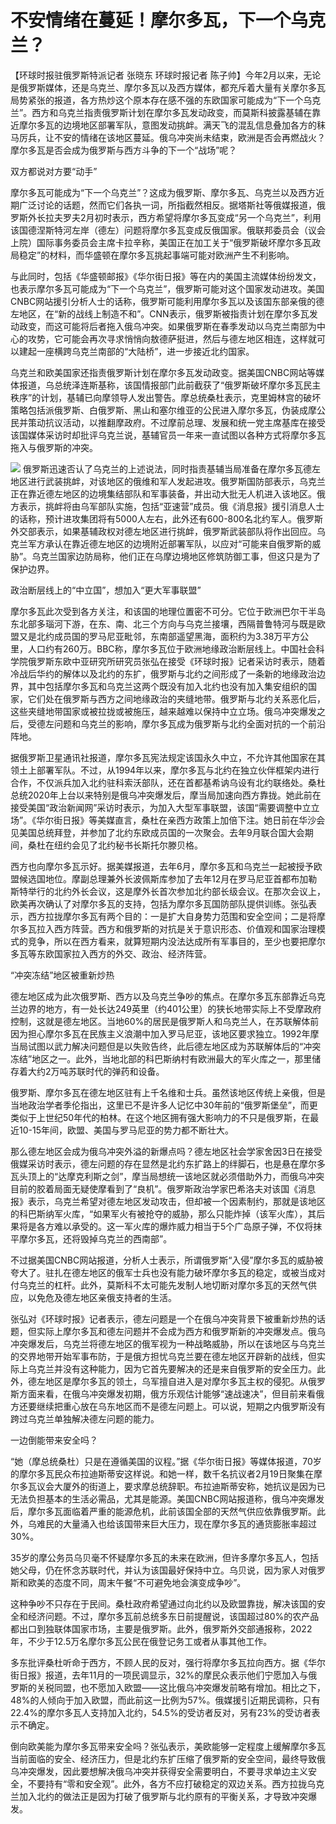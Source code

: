 # 不安情绪在蔓延！摩尔多瓦，下一个乌克兰？

【环球时报驻俄罗斯特派记者 张晓东 环球时报记者
陈子帅】今年2月以来，无论是俄罗斯媒体，还是乌克兰、摩尔多瓦以及西方媒体，都充斥着大量有关摩尔多瓦局势紧张的报道，各方热炒这个原本存在感不强的东欧国家可能成为“下一个乌克兰”。西方和乌克兰指责俄罗斯计划在摩尔多瓦发动政变，而莫斯科披露基辅在靠近摩尔多瓦的边境地区部署军队，意图发动挑衅。满天飞的混乱信息叠加各方的秣马厉兵，让不安的情绪在该地区蔓延。俄乌冲突尚未结束，欧洲是否会再燃战火？摩尔多瓦是否会成为俄罗斯与西方斗争的下一个“战场”呢？

双方都说对方要“动手”

摩尔多瓦可能成为“下一个乌克兰”？这成为俄罗斯、摩尔多瓦、乌克兰以及西方近期广泛讨论的话题，然而它们各执一词，所指截然相反。据塔斯社等俄媒报道，俄罗斯外长拉夫罗夫2月初时表示，西方希望将摩尔多瓦变成“另一个乌克兰”，利用该国德涅斯特河左岸（德左）问题将摩尔多瓦变成反俄国家。俄联邦委员会（议会上院）国际事务委员会主席卡拉辛称，美国正在加工关于“俄罗斯破坏摩尔多瓦政局稳定”的材料，而华盛顿在摩尔多瓦挑起事端可能对欧洲产生不利影响。

与此同时，包括《华盛顿邮报》《华尔街日报》等在内的美国主流媒体纷纷发文，也表示摩尔多瓦可能成为“下一个乌克兰”，俄罗斯可能对这个国家发动进攻。美国CNBC网站援引分析人士的话称，俄罗斯可能利用摩尔多瓦以及该国东部亲俄的德左地区，在“新的战线上制造不和”。CNN表示，俄罗斯被指责计划在摩尔多瓦发动政变，而这可能将后者拖入俄乌冲突。如果俄罗斯在春季发动以乌克兰南部为中心的攻势，它可能会再次寻求悄悄向敖德萨挺进，然后与德左地区相连，这样就可以建起一座横跨乌克兰南部的“大陆桥”，进一步接近北约国家。

乌克兰和欧美国家还指责俄罗斯计划在摩尔多瓦发动政变。据美国CNBC网站等媒体报道，乌总统泽连斯基称，该国情报部门此前截获了“俄罗斯破坏摩尔多瓦民主秩序”的计划，基辅已向摩领导人发出警告。摩总统桑杜表示，克里姆林宫的破坏策略包括派俄罗斯、白俄罗斯、黑山和塞尔维亚的公民进入摩尔多瓦，伪装成摩公民并策动抗议活动，以推翻摩政府。不过摩前总理、发展和统一党主席基库在接受该国媒体采访时却批评乌克兰说，基辅官员一年来一直试图以各种方式将摩尔多瓦拖入与俄罗斯的冲突。

![](https://inews.gtimg.com/om_bt/OJJJw0zTFR_S8F5wkwht9Gwwked5MhcLAcAU-lyAPGb_YAA/1000)
俄罗斯迅速否认了乌克兰的上述说法，同时指责基辅当局准备在摩尔多瓦德左地区进行武装挑衅，对该地区的俄维和军人发起进攻。俄罗斯国防部表示，乌克兰正在靠近德左地区的边境集结部队和军事装备，并出动大批无人机进入该地区。俄方表示，挑衅将由乌军部队实施，包括“亚速营”成员。俄《消息报》援引消息人士的话称，预计进攻集团将有5000人左右，此外还有600-800名北约军人。俄罗斯外交部表示，如果基辅政权对德左地区进行挑衅，俄罗斯武装部队将作出回应。乌克兰军方承认在靠近德左地区的边境附近部署军队，以应对“可能来自俄罗斯的威胁”。乌克兰国家边防局称，他们正在乌摩边境地区修筑防御工事，但这只是为了保护边界。

政治断层线上的“中立国”，想加入“更大军事联盟”

摩尔多瓦此次受到各方关注，和该国的地理位置密不可分。它位于欧洲巴尔干半岛东北部多瑙河下游，在东、南、北三个方向与乌克兰接壤，西隔普鲁特河与既是欧盟又是北约成员国的罗马尼亚毗邻，东南部遥望黑海，面积约为3.38万平方公里，人口约有260万。BBC称，摩尔多瓦位于欧洲地缘政治断层线上。中国社会科学院俄罗斯东欧中亚研究所研究员张弘在接受《环球时报》记者采访时表示，随着冷战后华约的解体以及北约的东扩，俄罗斯与北约之间形成了一条新的地缘政治边界，其中包括摩尔多瓦和乌克兰这两个既没有加入北约也没有加入集安组织的国家，它们处在俄罗斯与西方之间地缘政治的夹缝地带。俄罗斯与北约关系恶化后，这些夹缝地带国家或被拉拢或被施压，越来越难以保持中立立场。俄乌冲突爆发之后，受德左问题和乌克兰的影响，摩尔多瓦成为俄罗斯与北约全面对抗的一个前沿阵地。

据俄罗斯卫星通讯社报道，摩尔多瓦宪法规定该国永久中立，不允许其他国家在其领土上部署军队。不过，从1994年以来，摩尔多瓦与北约在独立伙伴框架内进行合作，不仅派兵加入北约驻科索沃部队，还在首都基希讷乌设有北约联络处。桑杜总统2020年上台以来特别是俄乌冲突爆发后，摩当局加速向西方靠拢。她此前在接受美国“政治新闻网”采访时表示，为加入大型军事联盟，该国“需要调整中立立场”。《华尔街日报》等美媒直言，桑杜在亲西方政策上加倍下注。她日前在华沙会见美国总统拜登，并参加了北约东欧成员国的一次聚会。去年9月联合国大会期间，桑杜在纽约会见了北约秘书长斯托尔滕贝格。

西方也向摩尔多瓦示好。据美媒报道，去年6月，摩尔多瓦和乌克兰一起被授予欧盟候选国地位。摩副总理兼外长波佩斯库参加了去年12月在罗马尼亚首都布加勒斯特举行的北约外长会议，这是摩外长首次参加北约部长级会议。在那次会议上，欧美再次确认了对摩尔多瓦的支持，包括为摩尔多瓦国防部队提供训练。张弘表示，西方拉拢摩尔多瓦有两个目的：一是扩大自身势力范围和安全空间；二是将摩尔多瓦拉入西方阵营。西方和俄罗斯的对抗是关于意识形态、价值观和国家治理模式的竞争，所以在西方看来，就算短期内没法达成所有军事目的，至少也要把摩尔多瓦等东欧国家拉入西方的外交、政治、经济阵营。

“冲突冻结”地区被重新炒热

德左地区成为此次俄罗斯、西方以及乌克兰争吵的焦点。在摩尔多瓦东部靠近乌克兰边界的地方，有一处长达249英里（约401公里）的狭长地带实际上不受摩政府控制，这就是德左地区。当地60%的居民是俄罗斯人和乌克兰人，在苏联解体前因为担心摩尔多瓦在民族主义浪潮中加入罗马尼亚，该地区要求独立。1992年摩当局试图以武力解决问题但是以失败告终，此后德左地区成为苏联解体后的“冲突冻结”地区之一。此外，当地北部的科巴斯纳村有欧洲最大的军火库之一，那里储存着大约2万吨苏联时代的弹药和设备。

俄罗斯、摩尔多瓦在德左地区驻有上千名维和士兵。虽然该地区传统上亲俄，但是当地政治学者季伦指出，这里已不是许多人记忆中30年前的“俄罗斯堡垒”，而更类似于上世纪50年代的柏林。在这个地区拥有强大影响力的不只是俄罗斯，在最近10-15年间，欧盟、美国与罗马尼亚的势力都不断壮大。

那么德左地区会成为俄乌冲突外溢的新爆点吗？德左地区社会学家舍因3日在接受俄媒采访时表示，德左问题的存在显然是北约东扩路上的绊脚石，也是悬在摩尔多瓦头顶上的“达摩克利斯之剑”，摩当局想统一该地区就必须借助外力，而俄乌冲突目前的胶着局面无疑使摩看到了“良机”。俄罗斯政治学家巴希洛夫对该国《消息报》表示，乌克兰希望对德左地区发动攻击，但却被一个因素制约，那就是该地区的科巴斯纳军火库，“如果军火有被抢夺的威胁，那么只能炸掉（该军火库），其后果将是各方难以承受的。这一军火库的爆炸威力相当于5个广岛原子弹，不仅将抹平摩尔多瓦，还将毁掉乌克兰的西南部”。

不过据美国CNBC网站报道，分析人士表示，所谓俄罗斯“入侵”摩尔多瓦的威胁被夸大了。驻扎在德左地区的俄军士兵也没有能力破坏摩尔多瓦的稳定，或被当成对付乌克兰的杠杆。此外，莫斯科不太可能先发制人地切断对摩尔多瓦的天然气供应，以免危及德左地区亲俄支持者的生活。

张弘对《环球时报》记者表示，德左问题是一个在俄乌冲突背景下被重新炒热的话题，但实际上摩尔多瓦和德左问题并不会成为西方和俄罗斯新的冲突爆发点。俄乌冲突爆发后，乌克兰将德左地区的俄军视为一种战略威胁，所以在该地区与乌克兰的交界地带开始军事布防，于是俄方担忧乌克兰要在德左地区开辟新的战线，但实际上乌克兰并没有这种能力，因为它首先要解决的还是来自俄罗斯的安全压力。此外，德左地区是摩尔多瓦的领土，乌军擅自进入是对摩尔多瓦主权的侵犯。从俄罗斯方面来看，在俄乌冲突爆发初期，俄方乐观估计能够“速战速决”，但目前来看俄方还要继续把重心放在乌东地区而不是德左问题上。可以说，短期之内俄罗斯没有跨过乌克兰单独解决德左问题的能力。

一边倒能带来安全吗？

“她（摩总统桑杜）只是在遵循美国的议程。”据《华尔街日报》等媒体报道，70岁的摩尔多瓦民众布拉迪斯蒂安这样说。和她一样，数千名抗议者2月19日聚集在摩尔多瓦议会大厦外的街道上，要求摩总统辞职。布拉迪斯蒂安称，她抗议是因为已无法负担基本的生活必需品，尤其是能源。美国CNBC网站报道称，俄乌冲突爆发后，摩尔多瓦面临着严重的能源危机，此前该国全部的天然气供应依靠俄罗斯。此外，乌难民的大量涌入也给该国带来巨大压力，现在摩尔多瓦的通货膨胀率超过30%。

35岁的摩公务员乌贝毫不怀疑摩尔多瓦的未来在欧洲，但许多摩尔多瓦人，包括她父母，仍在怀念苏联时代，并认为该国最好保持中立。乌贝说，因为家人对俄罗斯和欧美的态度不同，周末午餐“不可避免地会演变成争吵”。

这种争吵不只存在于民间。桑杜政府希望通过向北约以及欧盟靠拢，解决该国的安全和经济问题。不过，摩尔多瓦前总统多东日前提醒说，该国超过80%的农产品都出口到独联体国家市场，主要是俄罗斯。此外，俄罗斯外交部通报称，2022年，不少于12.5万名摩尔多瓦公民在俄登记务工或者从事其他工作。

多东批评桑杜听命于西方，不顾人民的反对，强行将摩尔多瓦拉向西方。据《华尔街日报》报道，去年11月的一项民调显示，32%的摩民众表示他们宁愿加入与俄罗斯的关税同盟，也不愿加入欧盟——这比俄乌冲突爆发前略有增加。相比之下，48%的人倾向于加入欧盟，而此前这一比例为57%。俄媒援引近期民调称，只有22.4%的摩尔多瓦人支持加入北约，54.5%的受访者反对，另有23%的受访者表示不确定。

倒向欧美能为摩尔多瓦带来安全吗？张弘表示，美欧能够一定程度上缓解摩尔多瓦当前面临的安全、经济压力，但是北约东扩压缩了俄罗斯的安全空间，最终导致俄乌冲突爆发，因此要想解决俄乌冲突并获得安全需要明白，不要寻求单边主义安全，不要持有“零和安全观”。此外，各方不应打破稳定的双边关系。西方拉拢乌克兰加入北约的做法正是因为打破了俄罗斯与北约原有的平衡关系，才导致冲突爆发。

